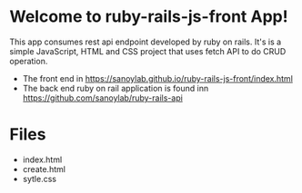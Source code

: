 # Welcome to ruby-rails-js-front App!

This app consumes rest api endpoint developed by ruby on rails. It's is a simple JavaScript, HTML and CSS project that uses fetch API to do CRUD operation.

- The front end in https://sanoylab.github.io/ruby-rails-js-front/index.html
- The back end ruby on rail application is found inn https://github.com/sanoylab/ruby-rails-api


# Files

- index.html
- create.html
- sytle.css


```
